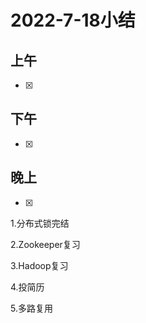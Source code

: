 # 2022-7-18小结

## 上午

- [x] 

## 下午

- [x] 


## 晚上

- [x] 





1.分布式锁完结

2.Zookeeper复习

3.Hadoop复习

4.投简历



5.多路复用